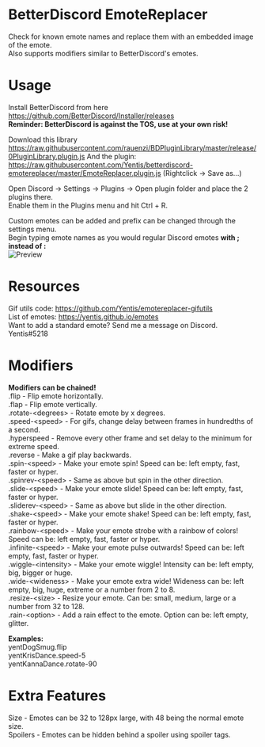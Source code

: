 # BetterDiscord EmoteReplacer
Check for known emote names and replace them with an embedded image of the emote.  
Also supports modifiers similar to BetterDiscord's emotes.

# Usage
Install BetterDiscord from here  
https://github.com/BetterDiscord/Installer/releases  
**Reminder: BetterDiscord is against the TOS, use at your own risk!**

Download this library https://raw.githubusercontent.com/rauenzi/BDPluginLibrary/master/release/0PluginLibrary.plugin.js
And the plugin: https://raw.githubusercontent.com/Yentis/betterdiscord-emotereplacer/master/EmoteReplacer.plugin.js
(Rightclick -> Save as...)

Open Discord -> Settings -> Plugins -> Open plugin folder and place the 2 plugins there.  
Enable them in the Plugins menu and hit Ctrl + R.  

Custom emotes can be added and prefix can be changed through the settings menu.  
Begin typing emote names as you would regular Discord emotes **with ; instead of :**  
![Preview](https://i.imgur.com/iGB4ZAQ.png)  

# Resources
Gif utils code: https://github.com/Yentis/emotereplacer-gifutils  
List of emotes: https://yentis.github.io/emotes  
Want to add a standard emote? Send me a message on Discord.  
Yentis#5218

# Modifiers
**Modifiers can be chained!**  
.flip - Flip emote horizontally.  
.flap - Flip emote vertically.  
.rotate-\<degrees\> - Rotate emote by x degrees.  
.speed-\<speed\> - For gifs, change delay between frames in hundredths of a second.  
.hyperspeed - Remove every other frame and set delay to the minimum for extreme speed.  
.reverse - Make a gif play backwards.  
.spin-\<speed\> - Make your emote spin! Speed can be: left empty, fast, faster or hyper.  
.spinrev-\<speed\> - Same as above but spin in the other direction.  
.slide-\<speed\> - Make your emote slide! Speed can be: left empty, fast, faster or hyper.  
.sliderev-\<speed\> - Same as above but slide in the other direction.  
.shake-\<speed\> - Make your emote shake! Speed can be: left empty, fast, faster or hyper.  
.rainbow-\<speed\> - Make your emote strobe with a rainbow of colors!  Speed can be: left empty, fast, faster or hyper.  
.infinite-\<speed\> - Make your emote pulse outwards!  Speed can be: left empty, fast, faster or hyper.  
.wiggle-\<intensity\> - Make your emote wiggle!  Intensity can be: left empty, big, bigger or huge.  
.wide-\<wideness\> - Make your emote extra wide! Wideness can be: left empty, big, huge, extreme or a number from 2 to 8.  
.resize-\<size\> - Resize your emote. Can be: small, medium, large or a number from 32 to 128.  
.rain-\<option\> - Add a rain effect to the emote. Option can be: left empty, glitter.

**Examples:**  
yentDogSmug.flip  
yentKrisDance.speed-5  
yentKannaDance.rotate-90

# Extra Features
Size - Emotes can be 32 to 128px large, with 48 being the normal emote size.  
Spoilers - Emotes can be hidden behind a spoiler using spoiler tags.  
